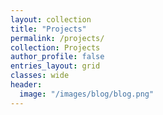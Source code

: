 ```yaml
---
layout: collection
title: "Projects"
permalink: /projects/
collection: Projects
author_profile: false
entries_layout: grid
classes: wide
header:
  image: "/images/blog/blog.png"
---
```

